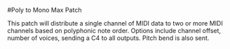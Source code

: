 #Poly to Mono Max Patch

This patch will distribute a single channel of MIDI data to two or more MIDI channels based on polyphonic note order. 
Options include channel offset, number of voices, sending a C4 to all outputs. Pitch bend is also sent. 
